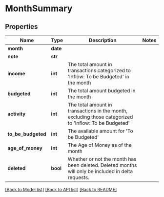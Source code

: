 # MonthSummary

## Properties
Name | Type | Description | Notes
------------ | ------------- | ------------- | -------------
**month** | **date** |  | 
**note** | **str** |  | 
**income** | **int** | The total amount in transactions categorized to &#x27;Inflow: To be Budgeted&#x27; in the month | 
**budgeted** | **int** | The total amount budgeted in the month | 
**activity** | **int** | The total amount in transactions in the month, excluding those categorized to &#x27;Inflow: To be Budgeted&#x27; | 
**to_be_budgeted** | **int** | The available amount for &#x27;To be Budgeted&#x27; | 
**age_of_money** | **int** | The Age of Money as of the month | 
**deleted** | **bool** | Whether or not the month has been deleted.  Deleted months will only be included in delta requests. | 

[[Back to Model list]](../README.md#documentation-for-models) [[Back to API list]](../README.md#documentation-for-api-endpoints) [[Back to README]](../README.md)


